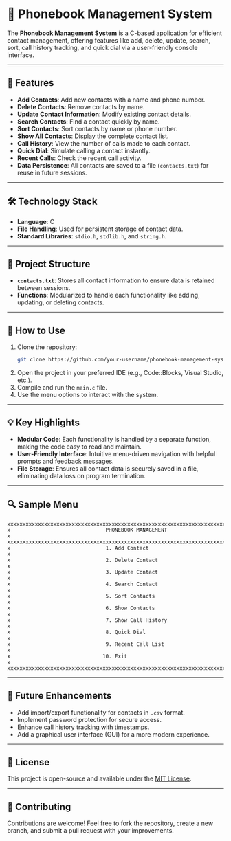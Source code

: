 
# 📱 Phonebook Management System

The **Phonebook Management System** is a C-based application for efficient contact management, offering features like add, delete, update, search, sort, call history tracking, and quick dial via a user-friendly console interface.

---

## 🚀 Features

- **Add Contacts**: Add new contacts with a name and phone number.
- **Delete Contacts**: Remove contacts by name.
- **Update Contact Information**: Modify existing contact details.
- **Search Contacts**: Find a contact quickly by name.
- **Sort Contacts**: Sort contacts by name or phone number.
- **Show All Contacts**: Display the complete contact list.
- **Call History**: View the number of calls made to each contact.
- **Quick Dial**: Simulate calling a contact instantly.
- **Recent Calls**: Check the recent call activity.
- **Data Persistence**: All contacts are saved to a file (`contacts.txt`) for reuse in future sessions.

---

## 🛠️ Technology Stack

- **Language**: C
- **File Handling**: Used for persistent storage of contact data.
- **Standard Libraries**: `stdio.h`, `stdlib.h`, and `string.h`.

---

## 📂 Project Structure

- **`contacts.txt`**: Stores all contact information to ensure data is retained between sessions.
- **Functions**: Modularized to handle each functionality like adding, updating, or deleting contacts.

---

## 🎯 How to Use

1. Clone the repository:
   ```bash
   git clone https://github.com/your-username/phonebook-management-system.git
   ```
2. Open the project in your preferred IDE (e.g., Code::Blocks, Visual Studio, etc.).
3. Compile and run the `main.c` file.
4. Use the menu options to interact with the system.

---

## 💡 Key Highlights

- **Modular Code**: Each functionality is handled by a separate function, making the code easy to read and maintain.
- **User-Friendly Interface**: Intuitive menu-driven navigation with helpful prompts and feedback messages.
- **File Storage**: Ensures all contact data is securely saved in a file, eliminating data loss on program termination.

---

## 🔍 Sample Menu

```
xxxxxxxxxxxxxxxxxxxxxxxxxxxxxxxxxxxxxxxxxxxxxxxxxxxxxxxxxxxxxxxxxxxxxxxxxxxxx
x                               PHONEBOOK MANAGEMENT                        x
xxxxxxxxxxxxxxxxxxxxxxxxxxxxxxxxxxxxxxxxxxxxxxxxxxxxxxxxxxxxxxxxxxxxxxxxxxxxx
x                               1. Add Contact                              x
x                               2. Delete Contact                           x
x                               3. Update Contact                           x
x                               4. Search Contact                           x
x                               5. Sort Contacts                            x
x                               6. Show Contacts                            x
x                               7. Show Call History                        x
x                               8. Quick Dial                               x
x                               9. Recent Call List                         x
x                              10. Exit                                     x
xxxxxxxxxxxxxxxxxxxxxxxxxxxxxxxxxxxxxxxxxxxxxxxxxxxxxxxxxxxxxxxxxxxxxxxxxxxxx
```

---

## 📌 Future Enhancements

- Add import/export functionality for contacts in `.csv` format.
- Implement password protection for secure access.
- Enhance call history tracking with timestamps.
- Add a graphical user interface (GUI) for a more modern experience.

---

## 📝 License

This project is open-source and available under the [MIT License](LICENSE).

---

## 🤝 Contributing

Contributions are welcome! Feel free to fork the repository, create a new branch, and submit a pull request with your improvements.
